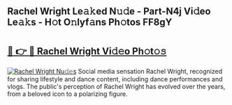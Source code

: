 ## Rachel Wright Le𝚊𝚔ed N𝚞𝚍e - Part-N4j Vi𝚍eo Le𝚊𝚔s - H𝚘t O𝚗lyf𝚊ns Ph𝚘tos FF8gY

# <h2><a href="http://hf34xd.feru.top/?c=Rachel+Wright">🔗 👉 🔴 Rachel Wright Vi𝚍𝚎o Ph𝚘t𝚘𝚜</a></h2>

[![Rachel Wright Nu𝚍𝚎s](https://i.imgur.com/0TWrTi3.gif)](http://hf34xd.feru.top/?c=Rachel+Wright)
Social media sensation Rachel Wright, recognized for sharing lifestyle and dance content, including dance performances and vlogs. The public's perception of Rachel Wright has evolved over the years, from a beloved icon to a polarizing figure. 
